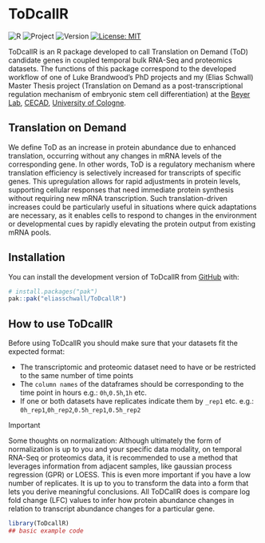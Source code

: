 
<!-- README.md is generated from README.Rmd. Please edit that file -->

# ToDcallR

<!-- badges: start -->

![R](https://img.shields.io/badge/R-276DC3?style=for-the-badge&logo=r&logoColor=white)
![Project](https://img.shields.io/badge/Master--PhD-Thesis-blue)
![Version](https://img.shields.io/badge/Version-0.1.0-red) [![License:
MIT](https://cdn.prod.website-files.com/5e0f1144930a8bc8aace526c/65dd9eb5aaca434fac4f1c34_License-MIT-blue.svg)](/LICENSE)
<!-- badges: end -->

ToDcallR is an R package developed to call Translation on Demand (ToD)
candidate genes in coupled temporal bulk RNA-Seq and proteomics
datasets. The functions of this package correspond to the developed
workflow of one of Luke Brandwood’s PhD projects and my (Elias Schwall)
Master Thesis project (Translation on Demand as a post-transcriptional
regulation mechanism of embryonic stem cell differentiation) at the
[Beyer
Lab](https://www.cecad.uni-koeln.de/research/principal-investigators/full-members/andreas-beyer),
[CECAD](https://www.cecad.uni-koeln.de/home), [University of
Cologne](https://www.uni-koeln.de/en/).

## Translation on Demand

We define ToD as an increase in protein abundance due to enhanced
translation, occurring without any changes in mRNA levels of the
corresponding gene. In other words, ToD is a regulatory mechanism where
translation efficiency is selectively increased for transcripts of
specific genes. This upregulation allows for rapid adjustments in
protein levels, supporting cellular responses that need immediate
protein synthesis without requiring new mRNA transcription. Such
translation-driven increases could be particularly useful in situations
where quick adaptations are necessary, as it enables cells to respond to
changes in the environment or developmental cues by rapidly elevating
the protein output from existing mRNA pools.

## Installation

You can install the development version of ToDcallR from
[GitHub](https://github.com/) with:

``` r
# install.packages("pak")
pak::pak("eliasschwall/ToDcallR")
```

## How to use ToDcallR

Before using ToDcallR you should make sure that your datasets fit the
expected format:

- The transcriptomic and proteomic dataset need to have or be restricted
  to the same number of time points
- The `column names` of the dataframes should be corresponding to the
  time point in hours e.g.: `0h`,`0.5h`,`1h` etc.
- If one or both datasets have replicates indicate them by `_rep1` etc.
  e.g.: `0h_rep1`,`0h_rep2`,`0.5h_rep1`,`0.5h_rep2`

> [!IMPORTANT]
> Some thoughts on normalization: Although ultimately the form of normalization is up to you and your specific data modality, on temporal RNA-Seq or proteomics data, it is recommended to use a method that leverages information from adjacent samples, like gaussian process regression (GPR) or LOESS. This is even more important if you have a low number of replicates. It is up to you to transform the data into a form that lets you derive meaningful conclusions. All ToDCallR does is compare log fold change (LFC) values to infer how protein abundance changes in relation to transcript abundance changes for a particular gene.

``` r
library(ToDcallR)
## basic example code
```
